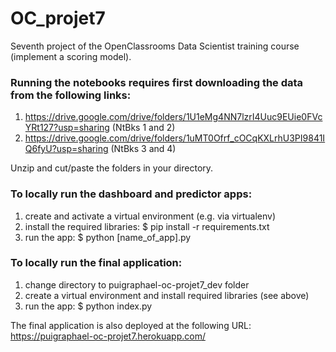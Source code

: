 # OC_projet7

Seventh project of the OpenClassrooms Data Scientist training course (implement a scoring model).

### Running the notebooks requires first downloading the data from the following links:
1. https://drive.google.com/drive/folders/1U1eMg4NN7lzrI4Uuc9EUie0FVcYRt127?usp=sharing (NtBks 1 and 2)
2. https://drive.google.com/drive/folders/1uMT0Ofrf_cOCqKXLrhU3PI9841IQ6fyU?usp=sharing (NtBks 3 and 4)

Unzip and cut/paste the folders in your directory.

### To locally run the dashboard and predictor apps:
1. create and activate a virtual environment (e.g. via virtualenv)
2. install the required libraries: $ pip install -r requirements.txt
3. run the app: $ python [name_of_app].py

### To locally run the final application:
1. change directory to puigraphael-oc-projet7_dev folder
2. create a virtual environment and install required libraries (see above)
3. run the app: $ python index.py

The final application is also deployed at the following URL: https://puigraphael-oc-projet7.herokuapp.com/ 